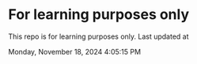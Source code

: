 # For learning purposes only
This repo is for learning purposes only.
Last updated at

Monday, November 18, 2024 4:05:15 PM

